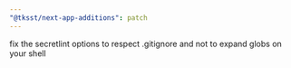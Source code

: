 ```yaml
---
"@tksst/next-app-additions": patch
---
```


fix the secretlint options to respect .gitignore and not to expand globs on your shell
